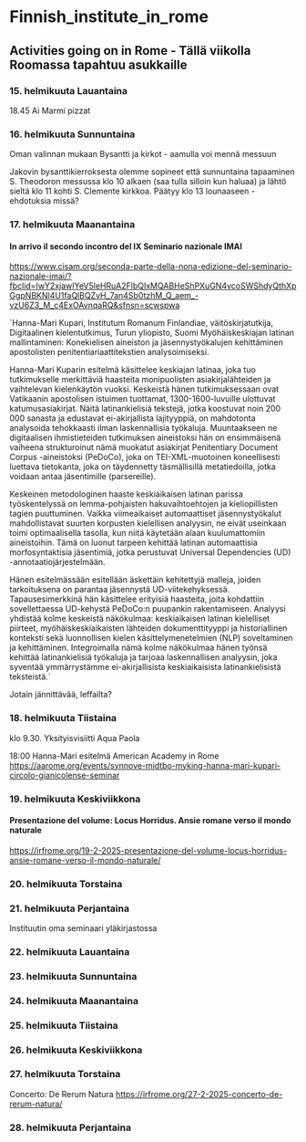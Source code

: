 # Finnish_institute_in_rome
## Activities going on in Rome - Tällä viikolla Roomassa tapahtuu asukkaille

### 15. helmikuuta Lauantaina

18.45 Ai Marmi pizzat

### 16. helmikuuta Sunnuntaina

Oman valinnan mukaan Bysantti ja kirkot - aamulla voi mennä messuun

Jakovin bysanttikierroksesta olemme sopineet että sunnuntaina tapaaminen S. Theodoron messussa klo 10 alkaen (saa tulla silloin kun haluaa) ja lähtö sieltä klo 11 kohti S. Clemente kirkkoa. Päätyy klo 13 lounaaseen - ehdotuksia missä?

### 17. helmikuuta Maanantaina

#### In arrivo il secondo incontro del IX Seminario nazionale IMAI
https://www.cisam.org/seconda-parte-della-nona-edizione-del-seminario-nazionale-imai/?fbclid=IwY2xjawIYeV5leHRuA2FlbQIxMQABHeShPXuGN4vcoSWShdyQthXpGgpNBKNl4U1faQlBQZvH_7an4Sb0tzhM_Q_aem_-vzU6Z3_M_c4ExOAvnqaRQ&sfnsn=scwspwa

`Hanna-Mari Kupari, Institutum Romanum Finlandiae, väitöskirjatutkija, Digitaalinen kielentutkimus, Turun yliopisto, Suomi
Myöhäiskeskiajan latinan mallintaminen: Konekielisen aineiston ja jäsennystyökalujen kehittäminen apostolisten penitentiariaattitekstien analysoimiseksi.

Hanna-Mari Kuparin esitelmä käsittelee keskiajan latinaa, joka tuo tutkimukselle merkittäviä haasteita monipuolisten asiakirjalähteiden ja vaihtelevan kielenkäytön vuoksi. Keskeistä hänen tutkimuksessaan ovat Vatikaanin apostolisen istuimen tuottamat, 1300-1600-luvuille ulottuvat katumusasiakirjat. Näitä latinankielisiä tekstejä, jotka koostuvat noin 200 000 sanasta ja edustavat ei-akirjallista lajityyppiä, on mahdotonta analysoida tehokkaasti ilman laskennallisia työkaluja. Muuntaakseen ne digitaalisen ihmistieteiden tutkimuksen aineistoksi hän on ensimmäisenä vaiheena strukturoinut nämä muokatut asiakirjat Penitentiary Document Corpus -aineistoksi (PeDoCo), joka on TEI-XML-muotoinen koneellisesti luettava tietokanta, joka on täydennetty täsmällisillä metatiedoilla, jotka voidaan antaa jäsentimille (parsereille).

Keskeinen metodologinen haaste keskiaikaisen latinan parissa työskentelyssä on lemma-pohjaisten hakuvaihtoehtojen ja kieliopillisten tagien puuttuminen. Vaikka viimeaikaiset automaattiset jäsennystyökalut mahdollistavat suurten korpusten kielellisen analyysin, ne eivät useinkaan toimi optimaalisella tasolla, kun niitä käytetään alaan kuulumattomiin aineistoihin. Tämä on luonut tarpeen kehittää latinan automaattisia morfosyntaktisia jäsentimiä, jotka perustuvat Universal Dependencies (UD) -annotaatiojärjestelmään. 

Hänen esitelmässään esitellään äskettäin kehitettyjä malleja, joiden tarkoituksena on parantaa jäsennystä UD-viitekehyksessä. Tapausesimerkkinä hän käsittelee erityisiä haasteita, joita kohdattiin sovellettaessa UD-kehystä PeDoCo:n puupankin rakentamiseen. Analyysi yhdistää kolme keskeistä näkökulmaa: keskiaikaisen latinan kielelliset piirteet, myöhäiskeskiaikaisten lähteiden dokumenttityyppi ja historiallinen konteksti sekä luonnollisen kielen käsittelymenetelmien (NLP) soveltaminen ja kehittäminen. Integroimalla nämä kolme näkökulmaa hänen työnsä kehittää latinankielisiä työkaluja ja tarjoaa laskennallisen analyysin, joka syventää ymmärrystämme ei-akirjallisista keskiaikaisista latinankielisistä teksteistä.´

Jotain jännittävää, leffailta?

### 18. helmikuuta Tiistaina

klo 9.30. Yksityisvisiitti Aqua Paola

18:00 Hanna-Mari esitelmä American Academy in Rome 
https://aarome.org/events/synnove-midtbo-myking-hanna-mari-kupari-circolo-gianicolense-seminar

### 19. helmikuuta Keskiviikkona

#### Presentazione del volume: Locus Horridus. Ansie romane verso il mondo naturale
https://irfrome.org/19-2-2025-presentazione-del-volume-locus-horridus-ansie-romane-verso-il-mondo-naturale/

### 20. helmikuuta Torstaina



### 21. helmikuuta Perjantaina

Instituutin oma seminaari yläkirjastossa

### 22. helmikuuta Lauantaina



### 23. helmikuuta Sunnuntaina


### 24. helmikuuta Maanantaina


### 25. helmikuuta Tiistaina


### 26. helmikuuta Keskiviikkona



### 27. helmikuuta Torstaina

Concerto: De Rerum Natura
https://irfrome.org/27-2-2025-concerto-de-rerum-natura/

### 28. helmikuuta Perjantaina
